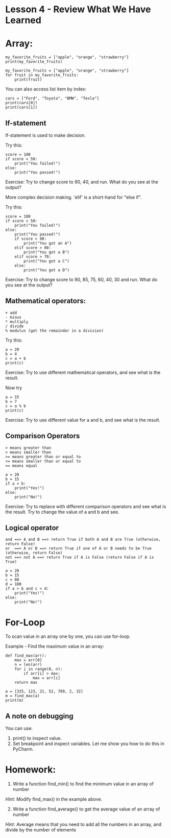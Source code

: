 # Lesson 4 - Review What We Have Learned

# Array:
```
my_favorite_fruits = ["apple", "orange", "strawberry"]
print(my_favorite_fruits)
```

```
my_favorite_fruits = ["apple", "orange", "strawberry"]
for fruit in my_favorite_fruits:
    print(fruit)
```

You can also access list item by index:
```
cars = ["Ford", "Toyota", "BMW", "Tesla"]
print(cars[0])
print(cars[1])
```

## If-statement

If-statement is used to make decision.

Try this:
```
score = 100
if score < 50:
    print("You failed!")
else:
    print("You passed!")
```
Exercise: Try to change score to 90, 40, and run.  What do you see at the output?

More complex decision making.  'elif' is a short-hand for "else if".

Try this:
```
score = 100
if score < 50:
    print("You failed!")
else:
    print("You passed!")
    if score > 90:
        print("You got an A")
    elif score > 80:
        print("You got a B")
    elif score > 70:
        print("You got a C")
    else:
        print("You got a D")
``` 
Exercise: Try to change score to 90, 85, 75, 60, 40, 30 and run.  What do you see at the output?

## Mathematical operators:

```
+ add
- minus
* multiply
/ divide
% modulus (get the remainder in a division)
```

Try this:
```
a = 20 
b = 4
c = a + b
print(c)
```
Exercise: Try to use different mathematical operators, and see what is the result.

Now try
```
a = 15
b = 7
c = a % b
print(c)
```
Exercise: Try to use different value for a and b, and see what is the result.

## Comparison Operators

```
> means greater than
< means smaller than
>= means greater than or equal to
<= means smaller than or equal to
== means equal
```

```
a = 20
b = 15
if a > b:
    print("Yes!")
else:
    print("No!")
```
Exercise: Try to replace with different comparison operators and see what is the result.  Try to
change the value of a and b and see.

## Logical operator
```
and ==> A and B ==> return True if both A and B are True (otherwise, return False)
or  ==> A or B ==> return True if one of A or B needs to be True (otherwise, return False)
not ==> not A ==> return True if A is False (return False if A is True)
```


```
a = 20
b = 15
c = 80
d = 100
if a > b and c < d:
    print("Yes!")
else:
    print("No!")

```

# For-Loop

To scan value in an array one by one, you can use for-loop.

Example - Find the maximum value in an array:
```
def find_max(arr):
    max = arr[0]
    n = len(arr)
    for i in range(0, n):
        if arr[i] > max:
            max = arr[i]
    return max

a = [325, 123, 21, 52, 789, 2, 32]
m = find_max(a)
print(m)
```

## A note on debugging

You can use:

1) print() to inspect value.
2) Set breakpoint and inspect variables.  Let me show you how to do this in PyCharm.

# Homework:
1. Write a function find_min() to find the minimum value in an array of number

_Hint_: Modify find_max() in the example above.

2. Write a function find_average() to get the average value of an array of number

_Hint_: Average means that you need to add all the numbers in an array, and divide by the number of elements

 